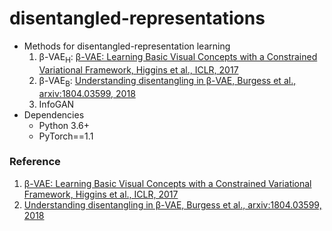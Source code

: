 # disentangled-representations

- Methods for disentangled-representation learning
  1. β-VAE<sub>H</sub>: [β-VAE: Learning Basic Visual Concepts with a Constrained Variational Framework, Higgins et al., ICLR, 2017]
  2. β-VAE<sub>B</sub>: [Understanding disentangling in β-VAE, Burgess et al., arxiv:1804.03599, 2018](https://arxiv.org/abs/1804.03599)
  3. InfoGAN
- Dependencies
  - Python 3.6+
  - PyTorch==1.1

### Reference
1. [β-VAE: Learning Basic Visual Concepts with a Constrained Variational Framework, Higgins et al., ICLR, 2017]
2. [Understanding disentangling in β-VAE, Burgess et al., arxiv:1804.03599, 2018]

[β-VAE: Learning Basic Visual Concepts with a Constrained Variational Framework, Higgins et al., ICLR, 2017]: https://openreview.net/pdf?id=Sy2fzU9gl
[Understanding disentangling in β-VAE, Burgess et al., arxiv:1804.03599, 2018]: http://arxiv.org/abs/1804.03599
